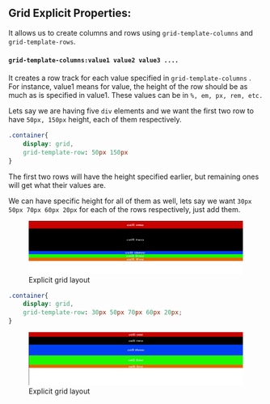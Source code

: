 ## Grid Explicit Properties:

It allows us to create columns and rows using `grid-template-columns` and `grid-template-rows`.

#### `grid-template-columns:value1 value2 value3 .... `

It creates a row track for each value specified in `grid-template-columns` .
For instance, value1 means for value, the height of the row should be as much as is specified in value1.
These values can be in `%, em, px, rem, etc.`

Lets say we are having five `div` elements and we want the first two row to have `50px, 150px` height, each of them respectively.

```css
.container{
    display: grid,
    grid-template-row: 50px 150px
}

```

The first two rows will have the height specified earlier, but remaining ones will get what their values are.

We can have specific height for all of them as well, lets say we want `30px 50px 70px 60px 20px` for each of the rows respectively, just add them.

<figure>
<img src="../assets/temp-rows.png" alt="explicit grid layout" height="105" width="720" />
<figcaption>Explicit grid layout</figcaption>
</figure>

```css
.container{
    display: grid,
    grid-template-row: 30px 50px 70px 60px 20px;
}

```

<figure>
<img src="../assets/temp-rows-all.png" alt="explicit grid layout" height="105" width="720" />
<figcaption>Explicit grid layout</figcaption>
</figure>
